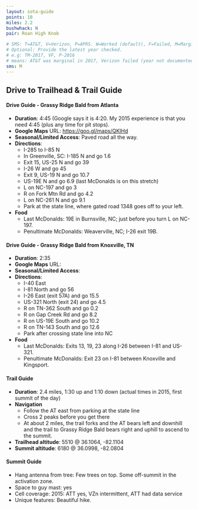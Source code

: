 ```yaml
---
layout: sota-guide
points: 10
miles: 2.2
bushwhack: N
pair: Roan High Knob

# SMS: T=AT&T, V=Verizon, P=APRS. W=Worked (default), F=Failed, M=Marginal (some failed).
# Optional: Provide the latest year checked.
# e.g: TM-2017, VF, P-2016
# means: AT&T was marginal in 2017, Verizon failed (year not documented), APRS worked in 2016.
sms: M
---
```

Drive to Trailhead & Trail Guide
--------------------------------------------------------
#### Drive Guide - Grassy Ridge Bald from Atlanta

* **Duration**: 4:45  (Google says it is 4:20.  My 2015 experience is that you need 4:45 (plus any time for pit stops).
* **Google Maps** URL: https://goo.gl/maps/QKIHd
* **Seasonal/Limited Access**: Paved road all the way.
* **Directions**:
	* I-285 to I-85 N
	* In Greenville, SC: I-185 N and go 1.6
	* Exit 15, US-25 N and go 39
	* I-26 W and go 45
	* Exit 9, US-19 N and go 10.7
	* US-19E N and go 6.9 (last McDonalds is on this stretch)
	* L on NC-197 and go 3
	* R on Fork Mtn Rd and go 4.2
	* L on NC-261 N and go 9.1
	* Park at the state line, where gated road 1348 goes off to your left.
* **Food**
    * Last McDonalds: 19E in Burnsville, NC; just before you turn L on NC-197.
    * Penultimate McDonalds: Weaverville, NC; I-26 exit 19B.

#### Drive Guide - Grassy Ridge Bald from Knoxville, TN

* **Duration**: 2:35
* **Google Maps** URL: 
* **Seasonal/Limited Access**:
* **Directions**:
    * I-40 East
    * I-81 North and go 56
    * I-26 East (exit 57A) and go 15.5
    * US-321 North (exit 24) and go 4.5
    * R on TN-362 South and go 0.2
    * R on Gap Creek Rd and go 8.2
    * R on US-19E South and go 10.2
    * R on TN-143 South and go 12.6
    * Park after crossing state line into NC
* **Food**
    * Last McDonalds: Exits 13, 19, 23 along I-26 between I-81 and US-321.
    * Penultimate McDonalds: Exit 23 on I-81 between Knoxville and Kingsport.

#### Trail Guide

* **Duration**: 2.4 miles, 1:30 up and 1:10 down (actual times in 2015, first summit of the day)
* **Navigation**
    * Follow the AT east from parking at the state line
    * Cross 2 peaks before you get there
    * At about 2 miles, the trail forks and the AT bears left and downhill and the trail to Grassy Ridge Bald bears right and uphill to ascend to the summit.
* **Trailhead altitude**: 5510 @ 36.1064, -82.1104
* **Summit altitude**: 6180 @ 36.0998, -82.0804

#### Summit Guide

* Hang antenna from tree: Few trees on top. Some off-summit in the activation zone.
* Space to guy mast: yes
* Cell coverage: 2015: ATT yes, VZn intermittent, ATT had data service
* Unique features: Beautiful hike.
